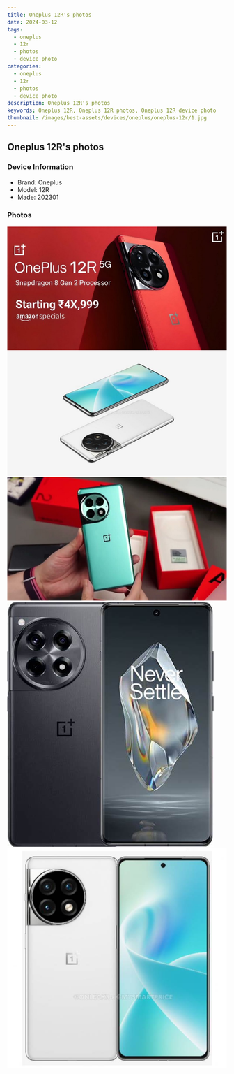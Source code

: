 ```yaml
---
title: Oneplus 12R's photos
date: 2024-03-12
tags: 
  - oneplus
  - 12r
  - photos
  - device photo
categories: 
  - oneplus
  - 12r
  - photos
  - device photo
description: Oneplus 12R's photos
keywords: Oneplus 12R, Oneplus 12R photos, Oneplus 12R device photo
thumbnail: /images/best-assets/devices/oneplus/oneplus-12r/1.jpg
---
```


## Oneplus 12R's photos

### Device Information

- Brand: Oneplus
- Model: 12R
- Made: 202301

### Photos

![/images/best-assets/devices/oneplus/oneplus-12r/1.jpg](/images/best-assets/devices/oneplus/oneplus-12r/1.jpg)
![/images/best-assets/devices/oneplus/oneplus-12r/2.jpg](/images/best-assets/devices/oneplus/oneplus-12r/2.jpg)
![/images/best-assets/devices/oneplus/oneplus-12r/3.jpg](/images/best-assets/devices/oneplus/oneplus-12r/3.jpg)
![/images/best-assets/devices/oneplus/oneplus-12r/4.jpg](/images/best-assets/devices/oneplus/oneplus-12r/4.jpg)
![/images/best-assets/devices/oneplus/oneplus-12r/5.jpg](/images/best-assets/devices/oneplus/oneplus-12r/5.jpg)
